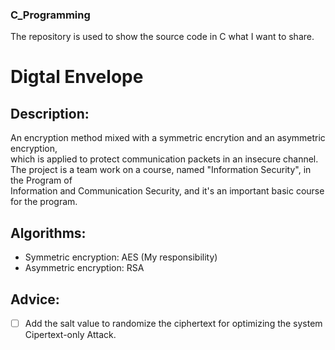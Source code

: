 ### C_Programming
The repository is used to show the source code in C what I want to share.

# Digtal Envelope
## Description:
An encryption method mixed with a symmetric encrytion and an asymmetric encryption,<br>
which is applied to protect communication packets in an insecure channel.<br>
The project is a team work on a course, named "Information Security", in the Program of<br>
Information and Communication Security, and it's an important basic course for the program.

## Algorithms:
  * Symmetric encryption: AES (My responsibility)
  * Asymmetric encryption: RSA
  
## Advice:
- [ ] Add the salt value to randomize the ciphertext for optimizing the system<br>
     Cipertext-only Attack.
